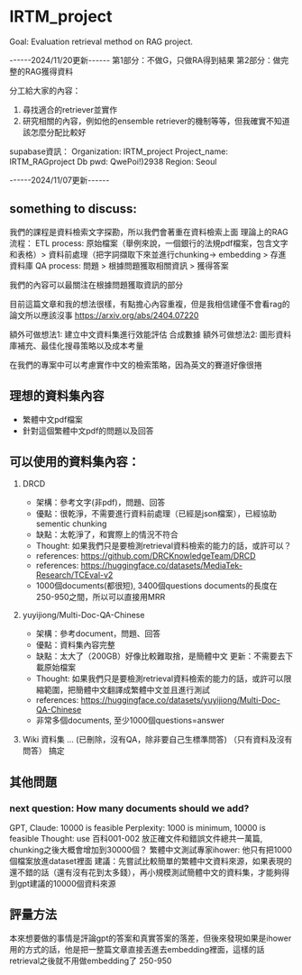 # IRTM_project
Goal: Evaluation retrieval method on RAG project.

------2024/11/20更新------
第1部分：不做G，只做RA得到結果
第2部分：做完整的RAG獲得資料

分工給大家的內容：
1. 尋找適合的retriever並實作
2. 研究相關的內容，例如他的ensemble retriever的機制等等，但我確實不知道該怎麼分配比較好

supabase資訊：
Organization: IRTM_project
Project_name: IRTM_RAGproject
Db pwd: QwePoi!)2938
Region: Seoul

------2024/11/07更新------

## something to discuss:
我們的課程是資料檢索文字探勘，所以我們會著重在資料檢索上面
理論上的RAG流程：
ETL process: 原始檔案（舉例來說，一個銀行的法規pdf檔案，包含文字和表格）> 資料前處理（把字詞擷取下來並進行chunking-> embedding > 存進資料庫
QA process: 問題 > 根據問題獲取相關資訊 > 獲得答案

我們的內容可以最關注在根據問題獲取資訊的部分

目前這篇文章和我的想法很樣，有點擔心內容重複，但是我相信建僅不會看rag的論文所以應該沒事
https://arxiv.org/abs/2404.07220

額外可做想法1: 建立中文資料集進行效能評估 合成數據
額外可做想法2: 圖形資料庫補充、最佳化搜尋策略以及成本考量

在我們的專案中可以考慮實作中文的檢索策略，因為英文的賽道好像很捲

## 理想的資料集內容
- 繁體中文pdf檔案
- 針對這個繁體中文pdf的問題以及回答

## 可以使用的資料集內容：
1. DRCD
    - 架構：參考文字(非pdf)，問題、回答
    - 優點：很乾淨，不需要進行資料前處理（已經是json檔案），已經協助sementic chunking
    - 缺點：太乾淨了，和實際上的情況不符合
    - Thought: 如果我們只是要檢測retrieval資料檢索的能力的話，或許可以？
    - references: https://github.com/DRCKnowledgeTeam/DRCD
    - references: https://huggingface.co/datasets/MediaTek-Research/TCEval-v2
    - 1000個documents(都很短), 3400個questions documents的長度在250-950之間，所以可以直接用MRR


2. yuyijiong/Multi-Doc-QA-Chinese
    - 架構：參考document，問題、回答
    - 優點：資料集內容完整
    - 缺點：太大了（200GB）好像比較難取捨，是簡體中文 更新：不需要去下載原始檔案
    - Thought: 如果我們只是要檢測retrieval資料檢索的能力的話，或許可以限縮範圍，把簡體中文翻譯成繁體中文並且進行測試
    - references: https://huggingface.co/datasets/yuyijiong/Multi-Doc-QA-Chinese
    - 非常多個documents, 至少1000個questions=answer


3. Wiki 資料集 ... (已刪除，沒有QA，除非要自己生標準問答) （只有資料及沒有問答）
搞定

## 其他問題
### next question: How many documents should we add?

GPT, Claude: 10000 is feasible
Perplexity: 1000 is minimum, 10000 is feasible
Thought: use 百科001-002 放正確文件和錯誤文件總共一萬篇, chunking之後大概會增加到30000個？ 
繁體中文測試專家ihower: 他只有把1000個檔案放進dataset裡面
建議：先嘗試比較簡單的繁體中文資料來源，如果表現的還不錯的話（還有沒有花到太多錢），再小規模測試簡體中文的資料集，才能夠得到gpt建議的10000個資料來源

## 評量方法 

本來想要做的事情是評論gpt的答案和真實答案的落差，但後來發現如果是ihower用的方式的話，他是把一整篇文章直接丟進去embedding裡面，這樣的話retrieval之後就不用做embedding了 250-950